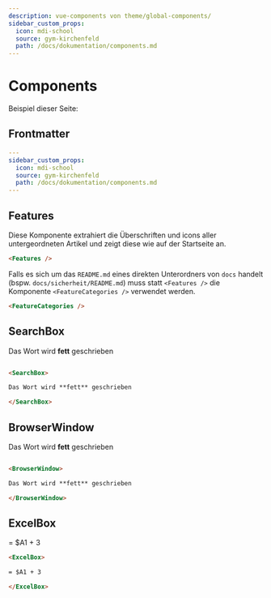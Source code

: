 ```yaml
---
description: vue-components von theme/global-components/
sidebar_custom_props:
  icon: mdi-school
  source: gym-kirchenfeld
  path: /docs/dokumentation/components.md
---
```


# Components
Beispiel dieser Seite:

## Frontmatter

``` yaml
---
sidebar_custom_props:
  icon: mdi-school
  source: gym-kirchenfeld
  path: /docs/dokumentation/components.md
---
```

## Features
Diese Komponente extrahiert die Überschriften und icons aller untergeordneten Artikel und zeigt diese wie auf der Startseite an.

``` md
<Features />
```

Falls es sich um das `README.md` eines direkten Unterordners von `docs` handelt (bspw. `docs/sicherheit/README.md`) muss statt `<Features />` die Komponente `<FeatureCategories />` verwendet werden.

```md
<FeatureCategories />
```

## SearchBox

<SearchBox>

Das Wort wird **fett** geschrieben

</SearchBox>

```md

<SearchBox>

Das Wort wird **fett** geschrieben

</SearchBox>

```

## BrowserWindow

<BrowserWindow>

Das Wort wird **fett** geschrieben

</BrowserWindow>

``` md

<BrowserWindow>

Das Wort wird **fett** geschrieben

</BrowserWindow>

```

## ExcelBox

<ExcelBox>

= $A1 + 3

</ExcelBox>

``` md
<ExcelBox>

= $A1 + 3

</ExcelBox>
```
